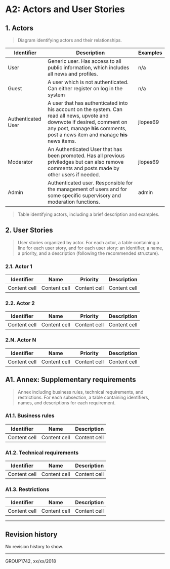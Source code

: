 # A2: Actors and User Stories
 
## 1. Actors
 
> Diagram identifying actors and their relationships.

Identifier | Description | Examples
-- | -- | --
User | Generic user. Has access to all public information, which includes all news and profiles. | n/a
Guest | A user which is not authenticated. Can either register on log in the system | n/a
Authenticated User | A user that has authenticated into his account on the system. Can read all news, upvote and downvote if desired, comment on any post, manage **his** comments, post a news item and manage **his** news items. | jlopes69
Moderator | An Authenticated User that has been promoted. Has all previous priviledges but can also remove comments and posts made by other users if needed. | jlopes69 
Admin | Authenticated user. Responsible for the management of users and for some specific supervisory and moderation functions. | admin

> Table identifying actors, including a brief description and examples.
 
## 2. User Stories
 
> User stories organized by actor.
> For each actor, a table containing a line for each user story, and for each user story: an identifier, a name, a priority, and a description (following the recommended structure).
 
### 2.1. Actor 1

Identifier | Name | Priority | Description
-- | -- | -- | --
Content cell | Content cell | Content cell | Content cell
 
### 2.2. Actor 2

Identifier | Name | Priority | Description
-- | -- | -- | --
Content cell | Content cell | Content cell | Content cell
 
### 2.N. Actor N

Identifier | Name | Priority | Description
-- | -- | -- | --
Content cell | Content cell | Content cell | Content cell
 
## A1. Annex: Supplementary requirements
 
> Annex including business rules, technical requirements, and restrictions.
> For each subsection, a table containing identifiers, names, and descriptions for each requirement.
 
### A1.1. Business rules

Identifier | Name | Description
-- | -- | --
Content cell | Content cell | Content cell
 
### A1.2. Technical requirements

Identifier | Name | Description
-- | -- | --
Content cell | Content cell | Content cell
 
### A1.3. Restrictions

Identifier | Name | Description
-- | -- | --
Content cell | Content cell | Content cell
 
***
 
## Revision history
No revision history to show.
 
***
 
GROUP1742, xx/xx/2018
